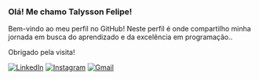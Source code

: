 
### Olá! Me chamo Talysson Felipe! 
Bem-vindo ao meu perfil no GitHub! Neste perfil é onde compartilho minha jornada em busca do aprendizado e da excelência em programação..

Obrigado pela visita!

[![LinkedIn](https://img.shields.io/badge/-LinkedIn-blue?style=flat-square&logo=linkedin&colorB=0077B5&logoColor=white)](https://www.linkedin.com/in/talysson-felipe-1451ab80/)
[![Instagram](https://img.shields.io/badge/-Instagram-c13584?style=flat-square&logo=instagram&logoColor=white)](https://www.instagram.com.br/otalyssonfelipe)
[![Gmail](https://img.shields.io/badge/-Gmail-D14836?style=flat-square&logo=Gmail&logoColor=white)](mailto:otalyssonfelipe@gmail.com)
